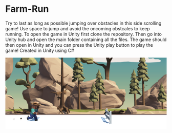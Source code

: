 # Farm-Run
Try to last as long as possible jumping over obstacles in this side scrolling game!  Use space to jump and avoid the oncoming obstcales to keep running.
To open the game in Unity first clone the repository.  Then go into Unity hub and open the main folder containing all the files.  The game should then open in Unity and you can press the Unity play button to play the game!
Created in Unity using C#

![Farm Run Gameplay](https://github.com/JustinBifeld/Farm-Run/blob/main/Assets/Images/Farm_Run_Image.png)
